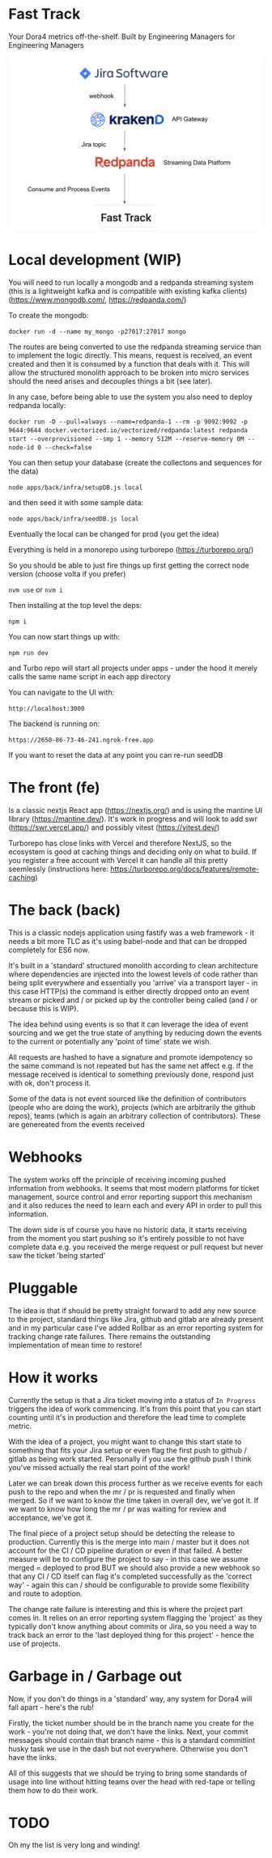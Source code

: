 # Fast Track

Your Dora4 metrics off-the-shelf. Built by Engineering Managers for Engineering Managers

![Architecture](https://github.com/garydmcdowellperso/fast-track/blob/main/Architecture.png?raw=true)

# Local development (WIP)

You will need to run locally a mongodb and a redpanda streaming system (this is a lightweight kafka and is compatible with existing kafka clients)(https://www.mongodb.com/, https://redpanda.com/)

To create the mongodb:

`docker run -d --name my_mongo -p27017:27017 mongo`

The routes are being converted to use the redpanda streaming service than to implement the logic directly. This means, request is received, an event created and then it is consumed by a function that deals with it. This will allow the structured monolith approach to be broken into micro services should the need arises and decouples things a bit (see later).

In any case, before being able to use the system you also need to deploy redpanda locally:

`docker run -D --pull=always --name=redpanda-1 --rm -p 9092:9092 -p 9644:9644 docker.vectorized.io/vectorized/redpanda:latest redpanda start --overprovisioned --smp 1 --memory 512M --reserve-memory 0M --node-id 0 --check=false`

You can then setup your database (create the collectons and sequences for the data)

`node apps/back/infra/setupDB.js local`

and then seed it with some sample data:

`node apps/back/infra/seedDB.js local`

Eventually the local can be changed for prod (you get the idea)

Everything is held in a monorepo using turborepo (https://turborepo.org/)

So you should be able to just fire things up first getting the correct node version (choose volta if you prefer)

`nvm use` or `nvm i`

Then installing at the top level the deps:

`npm i`

You can now start things up with:

`npm run dev`

and Turbo repo will start all projects under apps - under the hood it merely calls the same name script in each app directory

You can navigate to the UI with:

`http://localhost:3000`

The backend is running on:

`https://2650-86-73-46-241.ngrok-free.app`

If you want to reset the data at any point you can re-run seedDB

# The front (fe)

Is a classic nextjs React app (https://nextjs.org/) and is using the mantine UI library (https://mantine.dev/). It's work in progress and will look to add swr (https://swr.vercel.app/) and possibly vitest (https://vitest.dev/)

Turborepo has close links with Vercel and therefore NextJS, so the ecosystem is good at caching things and deciding only on what to build. If you register a free account with Vercel it can handle all this pretty seemlessly (instructions here: https://turborepo.org/docs/features/remote-caching)

# The back (back)

This is a classic nodejs application using fastify was a web framework - it needs a bit more TLC as it's using babel-node and that can be dropped completely for ES6 now.

It's built in a 'standard' structured monolith according to clean architecture where dependencies are injected into the lowest levels of code rather than being split everywhere and essentially you 'arrive' via a transport layer - in this case HTTP(s) the command is either directly dropped onto an event stream or picked and / or picked up by the controller being called (and / or because this is WIP).

The idea behind using events is so that it can leverage the idea of event sourcing and we get the true state of anything by reducing down the events to the current or potentially any 'point of time' state we wish.

All requests are hashed to have a signature and promote idempotency so the same command is not repeated but has the same net affect e.g. if the message received is identical to something previously done, respond just with ok, don't process it.

Some of the data is not event sourced like the definition of contributors (people who are doing the work), projects (which are arbitrarily the github repos), teams (which is again an arbitrary collection of contributors). These are genereated from the events received

# Webhooks

The system works off the principle of receiving incoming pushed information from webhooks. It seems that most modern platforms for ticket management, source control and error reporting support this mechanism and it also reduces the need to learn each and every API in order to pull this information.

The down side is of course you have no historic data, it starts receiving from the moment you start pushing so it's entirely possible to not have complete data e.g. you received the merge request or pull request but never saw the ticket 'being started'

# Pluggable

The idea is that if should be pretty straight forward to add any new source to the project, standard things like Jira, github and gitlab are already present and in my particular case I've added Rollbar as an error reporting system for tracking change rate failures. There remains the outstanding implementation of mean time to restore!

# How it works

Currently the setup is that a Jira ticket moving into a status of `In Progress` triggers the idea of work commencing. It's from this point that you can start counting until it's in production and therefore the lead time to complete metric.

With the idea of a project, you might want to change this start state to something that fits your Jira setup or even flag the first push to github / gitlab as being work started. Personally if you use the github push I think you've missed actually the real start point of the work!

Later we can break down this process further as we receive events for each push to the repo and when the mr / pr is requested and finally when merged. So if we want to know the time taken in overall dev, we've got it. If we want to know how long the mr / pr was waiting for review and acceptance, we've got it.

The final piece of a project setup should be detecting the release to production. Currently this is the merge into main / master but it does not account for the CI / CD pipeline duration or even if that failed. A better measure will be to configure the project to say - in this case we assume merged = deployed to prod BUT we should also provide a new webhook so that any CI / CD itself can flag it's completed successfully as the 'correct way' - again this can / should be configurable to provide some flexibility and route to adoption.

The change rate failure is interesting and this is where the project part comes in. It relies on an error reporting system flagging the 'project' as they typically don't know anything about commits or Jira, so you need a way to track back an error to the 'last deployed thing for this project' - hence the use of projects.

# Garbage in / Garbage out

Now, if you don't do things in a 'standard' way, any system for Dora4 will fall apart - here's the rub!

Firstly, the ticket number should be in the branch name you create for the work - you're not doing that, we don't have the links.
Next, your commit messages should contain that branch name - this is a standard commitlint husky task we use in the dash but not everywhere. Otherwise you don't have the links.

All of this suggests that we should be trying to bring some standards of usage into line without hitting teams over the head with red-tape or telling them how to do their work.

# TODO

Oh my the list is very long and winding!
